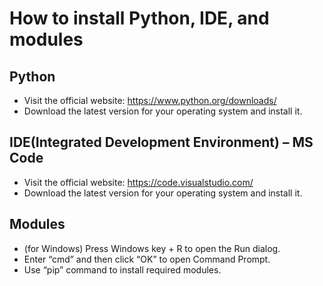 # How to install Python, IDE, and modules

## Python
 - Visit the official website: https://www.python.org/downloads/
 - Download the latest version for your operating system and install it.

## IDE(Integrated Development Environment) – MS Code
 - Visit the official website: https://code.visualstudio.com/
 - Download the latest version for your operating system and install it.

## Modules
 - (for Windows) Press Windows key + R to open the Run dialog.
 - Enter “cmd” and then click “OK” to open Command Prompt.
 - Use “pip” command to install required modules.
